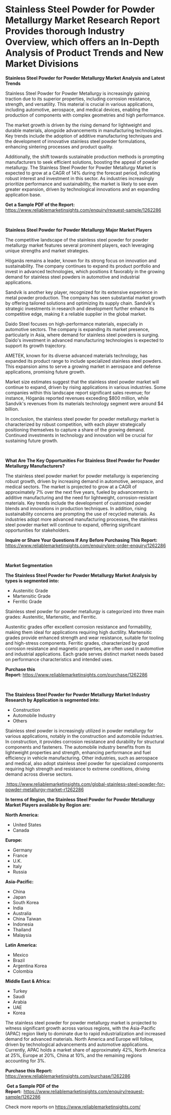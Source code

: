 <p><h1>Stainless Steel Powder for Powder Metallurgy Market Research Report Provides thorough Industry Overview, which offers an In-Depth Analysis of Product Trends and New Market Divisions</h1></p><p><strong>Stainless Steel Powder for Powder Metallurgy Market Analysis and Latest Trends</strong></p>
<p><p>Stainless Steel Powder for Powder Metallurgy is increasingly gaining traction due to its superior properties, including corrosion resistance, strength, and versatility. This material is crucial in various applications, including automotive, aerospace, and medical devices, enabling the production of components with complex geometries and high performance. </p><p>The market growth is driven by the rising demand for lightweight and durable materials, alongside advancements in manufacturing technologies. Key trends include the adoption of additive manufacturing techniques and the development of innovative stainless steel powder formulations, enhancing sintering processes and product quality. </p><p>Additionally, the shift towards sustainable production methods is prompting manufacturers to seek efficient solutions, boosting the appeal of powder metallurgy. The Stainless Steel Powder for Powder Metallurgy Market is expected to grow at a CAGR of 14% during the forecast period, indicating robust interest and investment in this sector. As industries increasingly prioritize performance and sustainability, the market is likely to see even greater expansion, driven by technological innovations and an expanding application base.</p></p>
<p><strong>Get a Sample PDF of the Report:&nbsp;</strong> <a href="https://www.reliablemarketinsights.com/enquiry/request-sample/1262286?utm_campaign=3560&utm_medium=2&utm_source=Github&utm_content=ia&utm_term=03042025&utm_id=stainless-steel-powder-for-powder-metallurgy">https://www.reliablemarketinsights.com/enquiry/request-sample/1262286</a></p>
<p>&nbsp;</p>
<p><strong>Stainless Steel Powder for Powder Metallurgy Major Market Players</strong></p>
<p><p>The competitive landscape of the stainless steel powder for powder metallurgy market features several prominent players, each leveraging unique strengths and market strategies. </p><p>Höganäs remains a leader, known for its strong focus on innovation and sustainability. The company continues to expand its product portfolio and invest in advanced technologies, which positions it favorably in the growing demand for stainless steel powders in automotive and industrial applications.</p><p>Sandvik is another key player, recognized for its extensive experience in metal powder production. The company has seen substantial market growth by offering tailored solutions and optimizing its supply chain. Sandvik's strategic investments in research and development further enhance its competitive edge, making it a reliable supplier in the global market.</p><p>Daido Steel focuses on high-performance materials, especially in automotive sectors. The company is expanding its market presence, particularly in Asia, where demand for stainless steel powders is surging. Daido's investment in advanced manufacturing technologies is expected to support its growth trajectory.</p><p>AMETEK, known for its diverse advanced materials technology, has expanded its product range to include specialized stainless steel powders. This expansion aims to serve a growing market in aerospace and defense applications, promising future growth.</p><p>Market size estimates suggest that the stainless steel powder market will continue to expand, driven by rising applications in various industries. Some companies within this landscape report significant sales revenue; for instance, Höganäs reported revenues exceeding $800 million, while Sandvik's revenues from its materials technology segment were around $4 billion.</p><p>In conclusion, the stainless steel powder for powder metallurgy market is characterized by robust competition, with each player strategically positioning themselves to capture a share of the growing demand. Continued investments in technology and innovation will be crucial for sustaining future growth.</p></p>
<p>&nbsp;</p>
<p><strong>What Are The Key Opportunities For Stainless Steel Powder for Powder Metallurgy Manufacturers?</strong></p>
<p><p>The stainless steel powder market for powder metallurgy is experiencing robust growth, driven by increasing demand in automotive, aerospace, and medical sectors. The market is projected to grow at a CAGR of approximately 7% over the next five years, fueled by advancements in additive manufacturing and the need for lightweight, corrosion-resistant materials. Key trends include the development of customized powder blends and innovations in production techniques. In addition, rising sustainability concerns are prompting the use of recycled materials. As industries adopt more advanced manufacturing processes, the stainless steel powder market will continue to expand, offering significant opportunities for stakeholders.</p></p>
<p><strong>Inquire or Share Your Questions If Any Before Purchasing This Report:</strong> <a href="https://www.reliablemarketinsights.com/enquiry/pre-order-enquiry/1262286?utm_campaign=3560&utm_medium=2&utm_source=Github&utm_content=ia&utm_term=03042025&utm_id=stainless-steel-powder-for-powder-metallurgy">https://www.reliablemarketinsights.com/enquiry/pre-order-enquiry/1262286</a></p>
<p>&nbsp;</p>
<p><strong>Market Segmentation</strong></p>
<p><strong>The Stainless Steel Powder for Powder Metallurgy Market Analysis by types is segmented into:</strong></p>
<p><ul><li>Austenitic Grade</li><li>Martensitic Grade</li><li>Ferritic Grade</li></ul></p>
<p><p>Stainless steel powder for powder metallurgy is categorized into three main grades: Austenitic, Martensitic, and Ferritic. </p><p>Austenitic grades offer excellent corrosion resistance and formability, making them ideal for applications requiring high ductility. Martensitic grades provide enhanced strength and wear resistance, suitable for tooling and high-stress components. Ferritic grades, characterized by good corrosion resistance and magnetic properties, are often used in automotive and industrial applications. Each grade serves distinct market needs based on performance characteristics and intended uses.</p></p>
<p><strong>Purchase this Report:&nbsp;</strong><a href="https://www.reliablemarketinsights.com/purchase/1262286?utm_campaign=3560&utm_medium=2&utm_source=Github&utm_content=ia&utm_term=03042025&utm_id=stainless-steel-powder-for-powder-metallurgy">https://www.reliablemarketinsights.com/purchase/1262286</a></p>
<p>&nbsp;</p>
<p><strong>The Stainless Steel Powder for Powder Metallurgy Market Industry Research by Application is segmented into:</strong></p>
<p><ul><li>Construction</li><li>Automobile Industry</li><li>Others</li></ul></p>
<p><p>Stainless steel powder is increasingly utilized in powder metallurgy for various applications, notably in the construction and automobile industries. In construction, it provides corrosion resistance and durability for structural components and fasteners. The automobile industry benefits from its lightweight properties and strength, enhancing performance and fuel efficiency in vehicle manufacturing. Other industries, such as aerospace and medical, also adopt stainless steel powder for specialized components requiring high strength and resistance to extreme conditions, driving demand across diverse sectors.</p></p>
<p><a href="https://www.reliablemarketinsights.com/global-stainless-steel-powder-for-powder-metallurgy-market-r1262286?utm_campaign=3560&utm_medium=2&utm_source=Github&utm_content=ia&utm_term=03042025&utm_id=stainless-steel-powder-for-powder-metallurgy">&nbsp;https://www.reliablemarketinsights.com/global-stainless-steel-powder-for-powder-metallurgy-market-r1262286</a></p>
<p><strong>In terms of Region, the Stainless Steel Powder for Powder Metallurgy Market Players available by Region are:</strong></p>
<p>
    <p> <strong> North America: </strong>
        <ul>
            <li>United States</li>
            <li>Canada</li>
        </ul>
        </p> 
    <p> <strong> Europe: </strong>
        <ul>
            <li>Germany</li>
            <li>France</li>
            <li>U.K.</li>
            <li>Italy</li>
            <li>Russia</li>
        </ul>
        </p> 
    <p> <strong> Asia-Pacific: </strong>
        <ul>
            <li>China</li>
            <li>Japan</li>
            <li>South Korea</li>
            <li>India</li>
            <li>Australia</li>
            <li>China Taiwan</li>
            <li>Indonesia</li>
            <li>Thailand</li>
            <li>Malaysia</li>
        </ul>
        </p> 
    <p> <strong> Latin America: </strong>
        <ul>
            <li>Mexico</li>
            <li>Brazil</li>
            <li>Argentina Korea</li>
            <li>Colombia</li>
        </ul>
        </p> 
    <p> <strong> Middle East & Africa: </strong>
        <ul>
            <li>Turkey</li>
            <li>Saudi</li>
            <li>Arabia</li>
            <li>UAE</li>
            <li>Korea</li>
        </ul>
    </p>
    </p>
<p><p>The stainless steel powder for powder metallurgy market is projected to witness significant growth across various regions, with the Asia-Pacific (APAC) region likely to dominate due to rapid industrialization and increased demand for advanced materials. North America and Europe will follow, driven by technological advancements and automotive applications. Currently, APAC holds a market share of approximately 42%, North America at 25%, Europe at 20%, China at 10%, and the remaining regions accounting for 3%.</p></p>
<p><strong>Purchase this Report: </strong><a href="https://www.reliablemarketinsights.com/purchase/1262286?utm_campaign=3560&utm_medium=2&utm_source=Github&utm_content=ia&utm_term=03042025&utm_id=stainless-steel-powder-for-powder-metallurgy">https://www.reliablemarketinsights.com/purchase/1262286</a></p>
<p>&nbsp;<strong>Get a Sample PDF of the Report:&nbsp;&nbsp;</strong><a href="https://www.reliablemarketinsights.com/enquiry/request-sample/1262286?utm_campaign=3560&utm_medium=2&utm_source=Github&utm_content=ia&utm_term=03042025&utm_id=stainless-steel-powder-for-powder-metallurgy">https://www.reliablemarketinsights.com/enquiry/request-sample/1262286</a></p>
<p><strong></strong></p>
<p>Check more reports on <a href="https://www.reliablemarketinsights.com/?utm_campaign=3560&utm_medium=2&utm_source=Github&utm_content=ia&utm_term=03042025&utm_id=stainless-steel-powder-for-powder-metallurgy">https://www.reliablemarketinsights.com/</a></p>